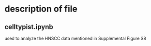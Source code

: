# description of file

## celltypist.ipynb
used to analyze the HNSCC data mentioned in Supplemental Figure S8

